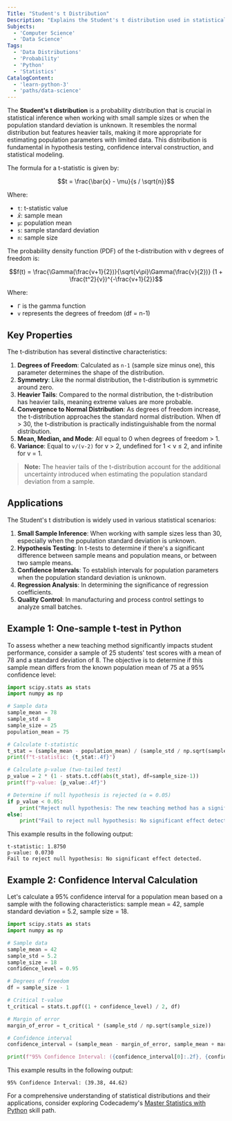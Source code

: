 ```yaml
---
Title: "Student's t Distribution"
Description: "Explains the Student's t distribution used in statistical inference when sample sizes are small or population standard deviation is unknown."
Subjects:
  - 'Computer Science'
  - 'Data Science'
Tags:
  - 'Data Distributions'
  - 'Probability'
  - 'Python'
  - 'Statistics'
CatalogContent:
  - 'learn-python-3'
  - 'paths/data-science'
---
```


The **Student's t distribution** is a probability distribution that is crucial in statistical inference when working with small sample sizes or when the population standard deviation is unknown. It resembles the normal distribution but features heavier tails, making it more appropriate for estimating population parameters with limited data. This distribution is fundamental in hypothesis testing, confidence interval construction, and statistical modeling.

The formula for a t-statistic is given by:

$$t = \frac{\bar{x} - \mu}{s / \sqrt{n}}$$

Where:

- `t`: t-statistic value
- $\bar{x}$: sample mean
- `μ`: population mean
- `s`: sample standard deviation
- `n`: sample size

The probability density function (PDF) of the t-distribution with v degrees of freedom is:

$$f(t) = \frac{\Gamma(\frac{v+1}{2})}{\sqrt{v\pi}\Gamma(\frac{v}{2})} (1 + \frac{t^2}{v})^{-\frac{v+1}{2}}$$

Where:

- `Γ` is the gamma function
- `v` represents the degrees of freedom (df = n-1)

## Key Properties

The t-distribution has several distinctive characteristics:

1. **Degrees of Freedom**: Calculated as `n-1` (sample size minus one), this parameter determines the shape of the distribution.
2. **Symmetry**: Like the normal distribution, the t-distribution is symmetric around zero.
3. **Heavier Tails**: Compared to the normal distribution, the t-distribution has heavier tails, meaning extreme values are more probable.
4. **Convergence to Normal Distribution**: As degrees of freedom increase, the t-distribution approaches the standard normal distribution. When df > 30, the t-distribution is practically indistinguishable from the normal distribution.
5. **Mean, Median, and Mode**: All equal to 0 when degrees of freedom > 1.
6. **Variance**: Equal to `v/(v-2)` for v > 2, undefined for 1 < v ≤ 2, and infinite for v = 1.

> **Note:** The heavier tails of the t-distribution account for the additional uncertainty introduced when estimating the population standard deviation from a sample.

## Applications

The Student's t distribution is widely used in various statistical scenarios:

1. **Small Sample Inference**: When working with sample sizes less than 30, especially when the population standard deviation is unknown.
2. **Hypothesis Testing**: In t-tests to determine if there's a significant difference between sample means and population means, or between two sample means.
3. **Confidence Intervals**: To establish intervals for population parameters when the population standard deviation is unknown.
4. **Regression Analysis**: In determining the significance of regression coefficients.
5. **Quality Control**: In manufacturing and process control settings to analyze small batches.

## Example 1: One-sample t-test in Python

​To assess whether a new teaching method significantly impacts student performance, consider a sample of 25 students' test scores with a mean of 78 and a standard deviation of 8. The objective is to determine if this sample mean differs from the known population mean of 75 at a 95% confidence level:

```py
import scipy.stats as stats
import numpy as np

# Sample data
sample_mean = 78
sample_std = 8
sample_size = 25
population_mean = 75

# Calculate t-statistic
t_stat = (sample_mean - population_mean) / (sample_std / np.sqrt(sample_size))
print(f"t-statistic: {t_stat:.4f}")

# Calculate p-value (two-tailed test)
p_value = 2 * (1 - stats.t.cdf(abs(t_stat), df=sample_size-1))
print(f"p-value: {p_value:.4f}")

# Determine if null hypothesis is rejected (α = 0.05)
if p_value < 0.05:
    print("Reject null hypothesis: The new teaching method has a significant effect.")
else:
    print("Fail to reject null hypothesis: No significant effect detected.")
```

This example results in the following output:

```shell
t-statistic: 1.8750
p-value: 0.0730
Fail to reject null hypothesis: No significant effect detected.
```

## Example 2: Confidence Interval Calculation

Let's calculate a 95% confidence interval for a population mean based on a sample with the following characteristics: sample mean = 42, sample standard deviation = 5.2, sample size = 18.

```py
import scipy.stats as stats
import numpy as np

# Sample data
sample_mean = 42
sample_std = 5.2
sample_size = 18
confidence_level = 0.95

# Degrees of freedom
df = sample_size - 1

# Critical t-value
t_critical = stats.t.ppf((1 + confidence_level) / 2, df)

# Margin of error
margin_of_error = t_critical * (sample_std / np.sqrt(sample_size))

# Confidence interval
confidence_interval = (sample_mean - margin_of_error, sample_mean + margin_of_error)

print(f"95% Confidence Interval: ({confidence_interval[0]:.2f}, {confidence_interval[1]:.2f})")
```

This example results in the following output:

```shell
95% Confidence Interval: (39.38, 44.62)
```

​For a comprehensive understanding of statistical distributions and their applications, consider exploring Codecademy's [Master Statistics with Python](https://www.codecademy.com/learn/paths/master-statistics-with-python) skill path.
